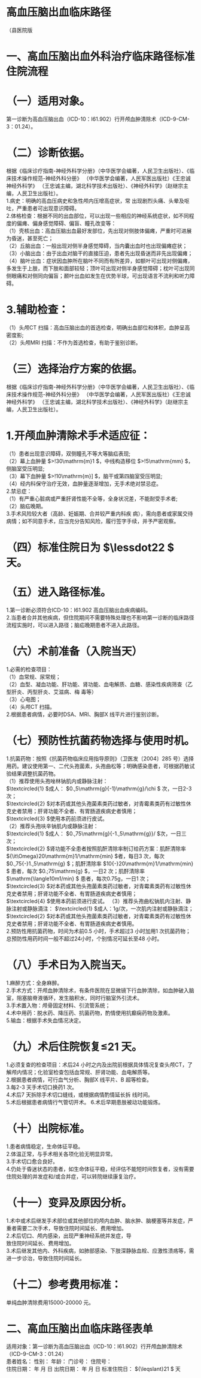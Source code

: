 # 高血压脑出血临床路径  
（县医院版  
# 一、高血压脑出血外科治疗临床路径标准住院流程  
# （一）适用对象。  
第一诊断为高血压脑出血（ICD-10：I61.902）行开颅血肿清除术（ICD-9-CM-3：01.24）。  
# （二）诊断依据。  
根据《临床诊疗指南-神经外科学分册》（中华医学会编著，人民卫生出版社）、《临床技术操作规范-神经外科分册》
（中华医学会编著，人民军医出版社）《王忠诚神经外科学》
（王忠诚主编，湖北科学技术出版社）、《神经外科学》（赵继宗主编，人民卫生出版社）。  
1.病史：明确的高血压病史和急性颅内压增高症状，常 出现剧烈头痛、头晕及呕吐，严重患者可出现意识障碍。  
2.体格检查：根据不同的出血部位，可以出现一些相应的神经系统症状，如不同程度的偏瘫、偏身感觉障碍、偏盲、瞳孔改变等：  
（1）壳核出血：高血压脑出血最好发部位，先出现对侧肢体偏瘫，严重时可进展为昏迷，甚至死亡；  
（2）丘脑出血：一般出现对侧半身感觉障碍，当内囊出血时也出现偏瘫症状；  
（3）小脑出血：由于出血对脑干的直接压迫，患者先出现昏迷而非先出现偏瘫；  
（4）脑叶出血：症状因血肿所在脑叶不同而有所差异，如额叶可出现对侧偏瘫，多发生于上肢，而下肢和面部较轻；顶叶可出现对侧半身感觉障碍；枕叶可出现同侧眼痛和对侧同向偏盲；颞叶出血如发生在优势半球，可出现语言不流利和听力障碍。  
# 3.辅助检查：  
（1）头颅CT 扫描：高血压脑出血的首选检查，明确出血部位和体积，血肿呈高密度影;  
（2）头颅MRI 扫描：不作为首选检查，有助于鉴别诊断。  
# （三）选择治疗方案的依据。  
根据《临床诊疗指南-神经外科学分册》（中华医学会编著，人民卫生出版社）、《临床技术操作规范-神经外科分册》
（中华医学会编著，人民军医出版社）《王忠诚神经外科学》
（王忠诚主编，湖北科学技术出版社）、《神经外科学》（赵继宗主编，人民卫生出版社）。  
# 1.开颅血肿清除术手术适应征：  
（1）患者出现意识障碍，双侧瞳孔不等大等脑疝表现;  
（2）幕上血肿量 $>\!30\mathrm{m}1 $，中线构造移位 $>\!5\mathrm{mm} $，侧脑室受压明显;  
（3）幕下血肿量 $>\!10\mathrm{m}] $，脑干或第四脑室受压明显;  
（4）经内科保守治疗无效，血肿量逐渐增加，无手术绝对禁忌症。  
2.禁忌症：  
（1）有严重心脏病或严重肝肾性能不全等，全身状况差，不能耐受手术者;  
（2）脑疝晚期。  
3.手术风险较大者（高龄、妊娠期、合并较严重内科疾 病），需向患者或家属交待病情；如不同意手术，应当充分告知风险，履行签字手续，并予严密观察。  
# （四）标准住院日为 $\lessdot22 $ 天。  
# （五）进入路径标准。  
1.第一诊断必须符合ICD-10：I61.902 高血压脑出血疾病编码。  
2.当患者合并其他疾病，但住院期间不需要特殊处理也不影响第一诊断的临床路径流程实施时，可以进入路径；脑疝晚期患者不进入此路径。  
# （六）术前准备（入院当天）  
1.必需的检查项目：  
（1）血常规、尿常规；  
（2）血型、凝血功能、肝功能、肾功能、血电解质、血糖、感染性疾病筛查（乙型肝炎、丙型肝炎、艾滋病、梅 毒等）  
（3）心电图；  
（4）头颅CT 扫描。  
2.根据患者病情，必要时DSA、MRI、胸部X 线平片进行鉴别诊断。  
# （七）预防性抗菌药物选择与使用时机。  
1.抗菌药物：按照《抗菌药物临床应用指导原则》（卫医发〔2004〕285 号）选择用药。建议使用第一、二代头孢菌素，头孢曲松等；明确感染患者，可根据药敏试验结果调整抗菌药物。  
（1）推荐使用头孢唑林钠肌内或静脉注射：  
$\textcircled{1} $成人： $0.\,5\mathrm{g}{-1}\mathrm{g}/\chi $ 次，一日2-3 次；  
$\textcircled{2} $对本药或其他头孢菌素类药过敏者，对青霉素类药有过敏性休克史者禁用；肝肾功能不全者、有胃肠道疾病史者慎用；  
$\textcircled{3} $使用本药前须进行皮试。  
（2）推荐头孢呋辛钠肌内或静脉注射：  
$\textcircled{1} $成人： $0.\,75\mathrm{g}{-1.\,5\mathrm{g}}/ $次，一日三次；  
$\textcircled{2} $肾功能不全患者按照肌酐清除率制订给药方案：肌酐清除率 ${\it\Omega}20\mathrm{m}1/\mathrm{min} $者，每日3 次，每次 $0.\,75{-}1.\,5\mathrm{g} $；肌酐清除率 $10{-}20\mathrm{m}1/\mathrm{min} $ 患者，每次 $0.\;75\mathrm{g} $，一日2 次；肌酐清除率 $\mathrm{\langle10m1/min} $ 患者，每次0.75g，一日1 次；  
$\textcircled{3} $对本药或其他头孢菌素类药过敏者，对青霉素类药有过敏性休克史者禁用；肝肾功能不全者、有胃肠道疾病史者慎用；  
$\textcircled{4} $使用本药前须进行皮试。 （3）推荐头孢曲松钠肌内注射、静脉注射或静脉滴注： $\textcircled{1} $成人：1g/次，一次肌内注射或静脉滴注；  
$\textcircled{2} $对本药或其他头孢菌素类药过敏者，对青霉素类药有过敏性休克史者禁用；肝肾功能不全者、有胃肠道疾病史者慎用。  
2.预防性用抗菌药物，时间为术前0.5 小时，手术超过3 小时加用1 次抗菌药物；总预防性用药时间一般不超过24小时，个别情况可延长至48 小时。  
# （八）手术日为入院当天。  
1.麻醉方式：全身麻醉。  
2.手术方式：开颅血肿清除术，有条件医院在显微镜下行血肿清除，如血肿破入脑室，阻塞脑脊液循环，发生脑积水，同时行脑室外引流术。  
3.手术置入物：颅骨固定材料、引流管系统；  
4.术中用药：脱水药、降压药、抗菌药物，酌情使用抗癫痫药物及激素。  
5.输血：根据手术失血情况决定。  
# （九）术后住院恢复≤21 天。  
1.必须复查的检查项目：术后24 小时之内及出院前根据具体情况复查头颅CT，了解颅内情况；化验室检查包括血常规、肝肾功能、血电解质等。  
2.根据患者病情，可行血气分析、胸部X 线平片、B 超等检查。  
3.每2-3 天手术切口换药1 次。  
4.术后7 天拆除手术切口缝线，或根据病情酌情延长拆 线时间。  
5.术后根据患者病情行气管切开术。 6.术后早期患肢被动功能锻炼。  
# （十）出院标准。  
1.患者病情稳定，生命体征平稳。  
2.体温正常，与手术相关各项化验无明显异常。  
3.手术切口愈合良好。  
4.仍处于昏迷状态的患者，如生命体征平稳，经评估不能短时间恢复者，没有需要住院处理的并发症和/或合并症，可以转院继续康复治疗。  
# （十一）变异及原因分析。  
1.术中或术后继发手术部位或其他部位的颅内血肿、脑水肿、脑梗塞等并发症，严重者需要二次手术，导致住院时间延长、费用增加。  
2.术后切口、颅内感染，出现严重神经系统并发症，导  
致住院时间延长、费用增加。  
3.术后继发其他内、外科疾病，如肺部感染、下肢深静脉血栓、应激性溃疡等，需进一步诊治，导致住院时间延长。  
# （十二）参考费用标准：  
单纯血肿清除费用15000-20000 元。  
# 二、高血压脑出血临床路径表单  
适用对象：第一诊断为高血压脑出血（ICD-10：I61.902）行开颅血肿清除术（ICD-9-CM-3：01.24）  
患者姓名：             性别：      年龄：      门诊号：          住院号：  
住院日期：     年   月  日   出院日期：       年   月  日   标准住院日： ${\leqslant}21 $ 天  
